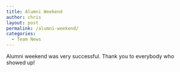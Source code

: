 ```yaml
---
title: Alumni Weekend
author: chris
layout: post
permalink: /alumni-weekend/
categories:
  - Team News
---
```

Alumni weekend was very successful. Thank you to everybody who showed up!